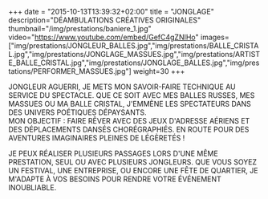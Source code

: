 +++
date = "2015-10-13T13:39:32+02:00"
title = "JONGLAGE"
description="DÉAMBULATIONS CRÉATIVES ORIGINALES"
thumbnail="/img/prestations/baniere_1.jpg"
video="https://www.youtube.com/embed/GefC4gZNIHo"
images=["img/prestations/JONGLEUR_BALLES.jpg","img/prestations/BALLE_CRISTAL.jpg","img/prestations/JONGLAGE_MASSUES.jpg","img/prestations/ARTISTE_BALLE_CRISTAL.jpg","img/prestations/JONGLAGE_BALLES.jpg","img/prestations/PERFORMER_MASSUES.jpg"]
weight=30
+++

JONGLEUR AGUERRI, JE METS MON SAVOIR-FAIRE TECHNIQUE AU SERVICE DU SPECTACLE. QUE CE SOIT AVEC MES BALLES
RUSSES, MES MASSUES OU MA BALLE CRISTAL, J'EMMÈNE LES SPECTATEURS DANS DES UNIVERS POÉTIQUES DÉPAYSANTS.  
MON OBJECTIF : FAIRE RÊVER AVEC DES JEUX D'ADRESSE AÉRIENS ET DES DÉPLACEMENTS DANSÉS CHORÉGRAPHIÉS.
EN ROUTE POUR DES AVENTURES IMAGINAIRES PLEINES DE LÉGÈRETÉS !

JE PEUX RÉALISER PLUSIEURS PASSAGES LORS D'UNE MÊME PRESTATION, SEUL OU AVEC PLUSIEURS JONGLEURS. QUE VOUS
SOYEZ UN FESTIVAL, UNE ENTREPRISE, OU ENCORE UNE FÊTE DE QUARTIER, JE M'ADAPTE À VOS BESOINS POUR RENDRE
VOTRE ÉVÉNEMENT INOUBLIABLE.
